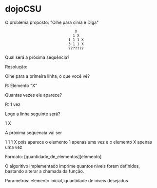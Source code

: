 # dojoCSU

O problema proposto: "Olhe para cima e Diga"


                                    X 
                                   1 X
                                 1 1 1 X
                                 3 1 1 X
                                 ???????

Qual será a próxima sequência?

Resolução:

Olhe para a primeira linha, o que você vê?

R: Elemento "X"

Quantas vezes ele aparece?

R: 1 vez

Logo a linha seguinte será?

1 X


A próxima sequencia vai ser

1 1 1 X
pois aparece o elemento 1 apenas uma vez e o elemento X apenas uma vez


Formato: [quantidade_de_elementos][elemento]


O algoritivo implementado imprime quantos niveis forem definidos, bastando alterar a chamada da função.

Parametros: elemento inicial, quantidade de niveis desejados
